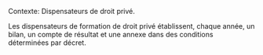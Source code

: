 Contexte: Dispensateurs de droit privé.

Les dispensateurs de formation de droit privé établissent, chaque année, un bilan, un compte de résultat et une annexe dans des conditions déterminées par décret.